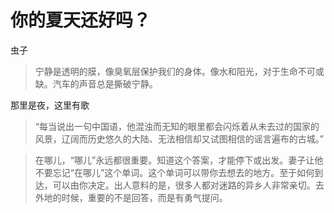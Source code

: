 # 你的夏天还好吗？

虫子

>宁静是透明的膜，像臭氧层保护我们的身体。像水和阳光，对于生命不可或缺。汽车的声音总是撕破宁静。

那里是夜，这里有歌

>“每当说出一句中国语，他混浊而无知的眼里都会闪烁着从未去过的国家的风景，辽阔而历史悠久的大陆、无法相信却又试图相信的谣言遍布的古城。”

>在哪儿，“哪儿”永远都很重要。知道这个答案，才能停下或出发。妻子让他不要忘记“在哪儿”这个单词。这个单词可以带你去想去的地方。至于如何到达，可以由你决定。出人意料的是，很多人都对迷路的异乡人非常亲切。去外地的时候，重要的不是回答，而是有勇气提问。